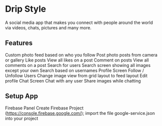 # Drip Style

A social media app that makes you connect with people around the world via videos, chats, pictures and many more.

## Features

Custom photo feed based on who you follow
Post photo posts from camera or gallery
Like posts
View all likes on a post
Comment on posts
View all comments on a post
Search for users
Search screen showing all images except your own
Search based on usernames
Profile Screen
Follow / Unfollow Users
Change image view from grid layout to feed layout
Edit profile
Chat Screen
Chat with any user
Share images while chatting

## Setup App

Firebase Panel
Create Firebase Project (https://console.firebase.google.com/);
import the file google-service.json into your project
